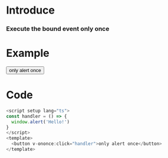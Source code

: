 # Introduce

### Execute the bound event only once

# Example

<script setup>
const handler = () => {
  window.alert('Hello!')
}
</script>

<button v-ononce:click="handler">only alert once</button>

# Code

```js
<script setup lang="ts">
const handler = () => {
  window.alert('Hello!')
}
</script>
<template>
  <button v-ononce:click="handler">only alert once</button>
</template>
```
